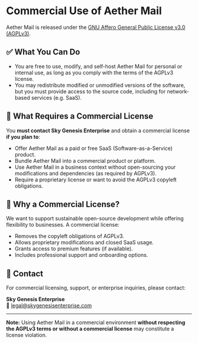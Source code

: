# Commercial Use of Aether Mail

Aether Mail is released under the [GNU Affero General Public License v3.0 (AGPLv3)](https://www.gnu.org/licenses/agpl-3.0.html).

## ✅ What You Can Do

- You are free to use, modify, and self-host Aether Mail for personal or internal use, as long as you comply with the terms of the AGPLv3 license.
- You may redistribute modified or unmodified versions of the software, but you must provide access to the source code, including for network-based services (e.g. SaaS).

## 🚫 What Requires a Commercial License

You **must contact Sky Genesis Enterprise** and obtain a commercial license **if you plan to**:

- Offer Aether Mail as a paid or free SaaS (Software-as-a-Service) product.
- Bundle Aether Mail into a commercial product or platform.
- Use Aether Mail in a business context without open-sourcing your modifications and dependencies (as required by AGPLv3).
- Require a proprietary license or want to avoid the AGPLv3 copyleft obligations.

## 🧾 Why a Commercial License?

We want to support sustainable open-source development while offering flexibility to businesses. A commercial license:

- Removes the copyleft obligations of AGPLv3.
- Allows proprietary modifications and closed SaaS usage.
- Grants access to premium features (if available).
- Includes professional support and onboarding options.

## 📩 Contact

For commercial licensing, support, or enterprise inquiries, please contact:

**Sky Genesis Enterprise**  
📧 legal@skygenesisenterprise.com

---

**Note:** Using Aether Mail in a commercial environment **without respecting the AGPLv3 terms or without a commercial license** may constitute a license violation.
